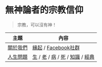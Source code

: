 # 無神論者的宗教信仰

> 宗教，可以沒有神！

主題 | 內容
-----|-----------------------------------------------
[關於我們](00-無神論者的宗教信仰/關於我們.md) | [緣起](00-無神論者的宗教信仰/緣起.md) / [Facebook社群](https://www.facebook.com/groups/1185887362055958/)
[人生問題](00-無神論者的宗教信仰/人生的問題.md) | [生](01-生/) / [老](02-老/) / [病](03-病/) / [死](04-死/) / [知識](05-知識/) / [經典](06-經典/)
